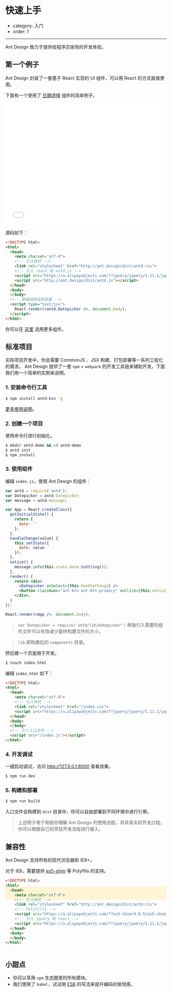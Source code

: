 # 快速上手

- category: 入门
- order: 1

---

Ant Design 致力于提供给程序员愉悦的开发体验。

## 第一个例子

Ant Design 封装了一套基于 React 实现的 UI 组件，可以用 React 的方式直接使用。

下面有一个使用了 [日期选择](http://ant.design/components/datepicker) 组件的简单例子。

<iframe width="100%" height="380" src="//jsfiddle.net/afc163/6k22tgpx/4/embedded/result,html" allowfullscreen="allowfullscreen" frameborder="0"></iframe>

源码如下：

```html
<!DOCTYPE html>
<html>
  <head>
    <meta charset="utf-8">
    <!-- 引入样式 -->
    <link rel="stylesheet" href="http://ant.design/dist/antd.css">
    <!-- 引入 react 和 antd.js -->
    <script src="https://a.alipayobjects.com/??jquery/jquery/1.11.1/jquery.js,react/0.13.3/react.min.js,react/0.13.3/JSXTransformer.js"></script>
    <script src="http://ant.design/dist/antd.js"></script>
  </head>
  <body>
  </body>
  <!-- 直接调用全局变量 -->
  <script type="text/jsx">
    React.render(<antd.Datepicker />, document.body);
  </script>
</html>
```

你可以在 [这里](/components/progress/) 选用更多组件。


## 标准项目

实际项目开发中，你会需要 CommonJS 、JSX 构建、打包部署等一系列工程化的需求。
Ant Design 提供了一套 `npm` + `webpack` 的开发工具链来辅助开发，下面我们用一个简单的实例来说明。

### 1. 安装命令行工具

```bash
$ npm install antd-bin -g
```

[更多使用说明](https://github.com/ant-design/antd-bin#使用说明)。

### 2. 创建一个项目

使用命令行进行初始化。

```bash
$ mkdir antd-demo && cd antd-demo
$ antd init
$ npm install
```

### 3. 使用组件

编辑 `index.js`，使用 Ant Design 的组件：

```jsx
var antd = require('antd');
var Datepicker = antd.Datepicker;
var message = antd.message;

var App = React.createClass({
  getInitialState() {
    return {
      date: ''
    };
  },
  handleChange(value) {
    this.setState({
      date: value
    });
  },
  notice() {
    message.info(this.state.date.toString());
  },
  render() {
    return <div>
      <Datepicker onSelect={this.handleChange} />
      <button className="ant-btn ant-btn-primary" onClick={this.notice}>显示日期</button>
    </div>;
  }
});

React.render(<App />, document.body);
```

> `var Datepicker = require('antd/lib/datepicker')` 单独引入需要的组件文件可以有效减少最终构建文件的大小。

> `lib` 即构建后的 `components` 目录。

然后建一个页面用于开发。

```bash
$ touch index.html
```

编辑 `index.html` 如下：

```html
<!DOCTYPE html>
<html>
  <head>
    <meta charset="utf-8">
    <!-- 引入样式 -->
    <link rel="stylesheet" href="/index.css">
    <script src="https://a.alipayobjects.com/??jquery/jquery/1.11.1/jquery.js,react/0.13.3/react.min.js"></script>
  </head>
  <body>
  </body>
  <!-- 引入入口文件 -->
  <script src="/index.js"></script>
</html>
```

### 4. 开发调试

一键启动调试，访问 http://127.0.0.1:8000 查看效果。

```bash
$ npm run dev
```

### 5. 构建和部署

```bash
$ npm run build
```

入口文件会构建到 `dist` 目录中，你可以自由部署到不同环境中进行引用。

> 上述例子用于帮助你理解 Ant Design 的使用流程，并非真实的开发过程，你可以根据自己的项目开发流程进行接入。

## 兼容性

Ant Design 支持所有的现代浏览器和 IE8+。

对于 IE8，需要提供 [es5-shim](http://facebook.github.io/react/docs/working-with-the-browser.html#browser-support-and-polyfills) 等 Polyfills 的支持。

```html
<!DOCTYPE html>
<html>
  <head>
    <meta charset="utf-8">
    <!-- 引入样式 -->
    <link rel="stylesheet" href="http://ant.design/dist/antd.css">
    <!-- Polyfills -->
    <script src="https://a.alipayobjects.com/??es5-shim/4.0.5/es5-shim.js,es5-shim/4.0.5/es5-sham.js,html5shiv/3.7.2/src/html5shiv.js"></script>
    <!-- 引入 jquery 和 react -->
    <script src="https://a.alipayobjects.com/??jquery/jquery/1.11.1/jquery.js,react/0.13.3/react.min.js"></script>
  </head>
  <body>
  </body>
</html>
```

<div class="code-line-highlight"></div>

<style>
.code-line-highlight {
  box-shadow: 0 -197px 0 rgba(255, 207, 0, 0.16);
  height: 42px;
  margin-bottom: -42px;
}
</style>

## 小甜点

- 你可以享用 `npm` 生态圈里的所有模块。
- 我们使用了 `babel`，试试用 [ES6](http://babeljs.io/blog/2015/06/07/react-on-es6-plus/) 的写法来提升编码的愉悦感。
